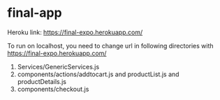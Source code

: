 # final-app

Heroku link:  https://final-expo.herokuapp.com/


To run on localhost, you need to change url in following directories with
https://final-expo.herokuapp.com/

1. Services/GenericServices.js
2. components/actions/addtocart.js and productList.js and productDetails.js
3. components/checkout.js


